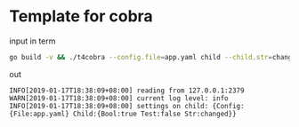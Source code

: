 # Template for cobra

input in term

```bash
go build -v && ./t4cobra --config.file=app.yaml child --child.str=changed
```

out

```text
INFO[2019-01-17T18:38:09+08:00] reading from 127.0.0.1:2379
WARN[2019-01-17T18:38:09+08:00] current log level: info
INFO[2019-01-17T18:38:09+08:00] settings on child: {Config:{File:app.yaml} Child:{Bool:true Test:false Str:changed}}
```

